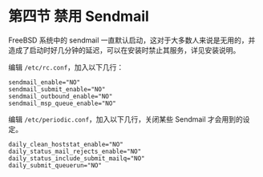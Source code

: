 # 第四节 禁用 Sendmail

FreeBSD 系统中的 sendmail 一直默认启动，这对于大多数人来说是无用的，并造成了启动时好几分钟的延迟，可以在安装时禁止其服务，详见安装说明。


编辑 `/etc/rc.conf`，加入以下几行：

```
sendmail_enable="NO"
sendmail_submit_enable="NO"
sendmail_outbound_enable="NO"
sendmail_msp_queue_enable="NO"
```

编辑 `/etc/periodic.conf`，加入以下几行，关闭某些 Sendmail 才会用到的设定。

```
daily_clean_hoststat_enable="NO"
daily_status_mail_rejects_enable="NO"
daily_status_include_submit_mailq="NO"
daily_submit_queuerun="NO"
```
